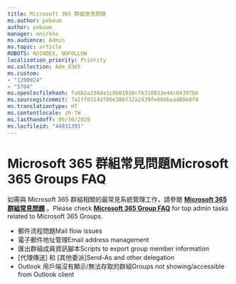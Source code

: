 ```yaml
---
title: Microsoft 365 群組常見問題
ms.author: pebaum
author: pebaum
manager: mnirkhe
ms.audience: Admin
ms.topic: article
ROBOTS: NOINDEX, NOFOLLOW
localization_priority: Priority
ms.collection: Adm_O365
ms.custom:
- "1200024"
- "5704"
ms.openlocfilehash: fa6b2a1984a1c0b01938cf6310933e44c04397b6
ms.sourcegitcommit: 7a1ff0314df06e386f32a2439fe060baa480e8f8
ms.translationtype: HT
ms.contentlocale: zh-TW
ms.lasthandoff: 06/30/2020
ms.locfileid: "44931391"
---
```

# <a name="microsoft-365-groups-faq"></a><span data-ttu-id="e8078-102">Microsoft 365 群組常見問題</span><span class="sxs-lookup"><span data-stu-id="e8078-102">Microsoft 365 Groups FAQ</span></span>

<span data-ttu-id="e8078-103">如需與 Microsoft 365 群組相關的最常見系統管理工作，請參閱  **[Microsoft 365 群組常見問題](https://aka.ms/M365GroupsFAQ)** 。</span><span class="sxs-lookup"><span data-stu-id="e8078-103">Please check **[Microsoft 365 Group FAQ](https://aka.ms/M365GroupsFAQ)** for top admin tasks related to Microsoft 365 Groups.</span></span>

- <span data-ttu-id="e8078-104">郵件流程問題</span><span class="sxs-lookup"><span data-stu-id="e8078-104">Mail flow issues</span></span>
- <span data-ttu-id="e8078-105">電子郵件地址管理</span><span class="sxs-lookup"><span data-stu-id="e8078-105">Email address management</span></span>
- <span data-ttu-id="e8078-106">匯出群組成員資訊腳本</span><span class="sxs-lookup"><span data-stu-id="e8078-106">Scripts to export group member information</span></span>
- <span data-ttu-id="e8078-107">[代理傳送] 和 [其他委派]</span><span class="sxs-lookup"><span data-stu-id="e8078-107">Send-As and other delegation</span></span>
- <span data-ttu-id="e8078-108">Outlook 用戶端沒有顯示/無法存取的群組</span><span class="sxs-lookup"><span data-stu-id="e8078-108">Groups not showing/accessible from Outlook client</span></span>